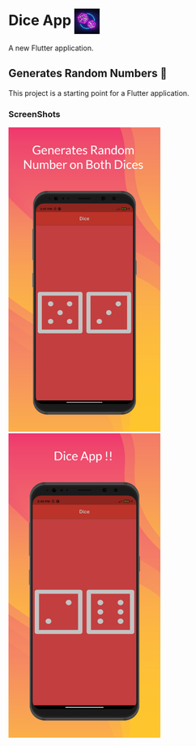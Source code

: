 # Dice App <img src="./images/Logo.png" width="50" align="center"> 



A new Flutter application.
## Generates Random Numbers :game_die:

This project is a starting point for a Flutter application.

### ScreenShots

<img src="./images/screen_1.png" width="300"> <img src="./images/screen_2.png" width="300">
